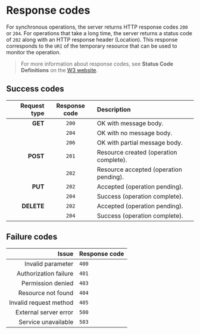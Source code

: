 # Response codes

For synchronous operations, the server returns HTTP response codes `200` or `204`. For operations that take a long time, the server returns a status code of `202` along with an HTTP response header (Location). This response corresponds to the `URI` of the temporary resource that can be used to monitor the operation.

> For more information about response codes, see **Status Code Definitions** on the [W3 website](https://www.w3.org/).

## Success codes

| Request type |  Response code |  Description |
| ------: | :------------------: | :-----------  |
| **GET**| `200` | OK with message body. |
| | `204` | OK with no message body. |
| | `206` | OK with partial message body. |
| **POST**| `201` | Resource created (operation complete).|
| | `202` | Resource accepted (operation pending).|
| **PUT** | `202` | Accepted (operation pending).|
| | `204` | Success (operation complete).|
| **DELETE** | `202` | Accepted (operation pending).|
| | `204` | Success (operation complete).|

## Failure codes

Issue | Response code | 
---------:|:----------|
 Invalid parameter | `400` | 
  Authorization failure | `401` | 
  Permission denied | `403` | 
  Resource not found | `404` | 
  Invalid request method | `405` | 
  External server error | `500` | 
  Service unavailable | `503` | 